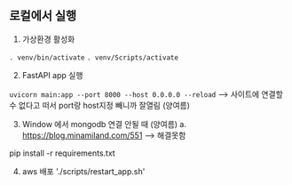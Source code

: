 ## 로컬에서 실행

1. 가상환경 활성화

`. venv/bin/activate`
`. venv/Scripts/activate`

2. FastAPI app 실행

`uvicorn main:app --port 8000 --host 0.0.0.0 --reload`
--> 사이트에 연결할 수 없다고 떠서 port랑 host지정 빼니까 잘열림 (양여름)

3. Window 에서 mongodb 연결 안될 때 (양여름)
   a. https://blog.minamiland.com/551 --> 해결못함

pip install -r requirements.txt


4. aws 배포 
'./scripts/restart_app.sh' 